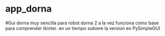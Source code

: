 # app_dorna
#Gui dorna muy sencilla para robot dorna 2 a la vez funciona como base para comprender tkinter. en un tiempo subiere la version en PySimpleGUI
